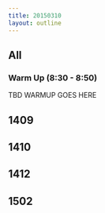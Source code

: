 ```yaml
---
title: 20150310
layout: outline
---
```


## All

### Warm Up (8:30 - 8:50)

TBD WARMUP GOES HERE

## 1409

## 1410

## 1412

## 1502



